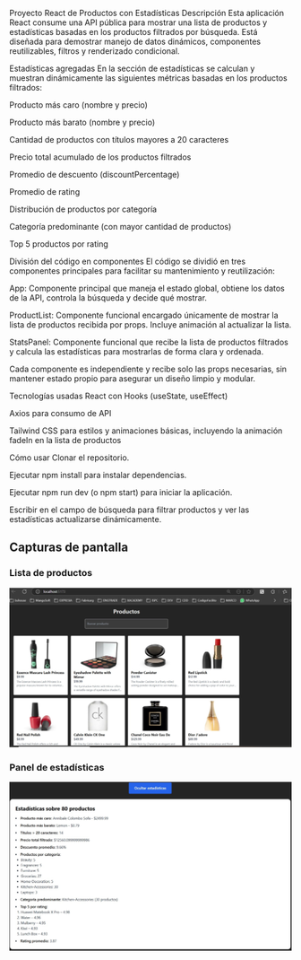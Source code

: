 Proyecto React de Productos con Estadísticas
Descripción
Esta aplicación React consume una API pública para mostrar una lista de productos y estadísticas basadas en los productos filtrados por búsqueda. Está diseñada para demostrar manejo de datos dinámicos, componentes reutilizables, filtros y renderizado condicional.

Estadísticas agregadas
En la sección de estadísticas se calculan y muestran dinámicamente las siguientes métricas basadas en los productos filtrados:

Producto más caro (nombre y precio)

Producto más barato (nombre y precio)

Cantidad de productos con títulos mayores a 20 caracteres

Precio total acumulado de los productos filtrados

Promedio de descuento (discountPercentage)

Promedio de rating

Distribución de productos por categoría

Categoría predominante (con mayor cantidad de productos)

Top 5 productos por rating

División del código en componentes
El código se dividió en tres componentes principales para facilitar su mantenimiento y reutilización:

App: Componente principal que maneja el estado global, obtiene los datos de la API, controla la búsqueda y decide qué mostrar.

ProductList: Componente funcional encargado únicamente de mostrar la lista de productos recibida por props. Incluye animación al actualizar la lista.

StatsPanel: Componente funcional que recibe la lista de productos filtrados y calcula las estadísticas para mostrarlas de forma clara y ordenada.

Cada componente es independiente y recibe solo las props necesarias, sin mantener estado propio para asegurar un diseño limpio y modular.

Tecnologías usadas
React con Hooks (useState, useEffect)

Axios para consumo de API

Tailwind CSS para estilos y animaciones básicas, incluyendo la animación fadeIn en la lista de productos


Cómo usar
Clonar el repositorio.

Ejecutar npm install para instalar dependencias.

Ejecutar npm run dev (o npm start) para iniciar la aplicación.

Escribir en el campo de búsqueda para filtrar productos y ver las estadísticas actualizarse dinámicamente.

## Capturas de pantalla

### Lista de productos

![Lista de productos](./src/assets/productos.jpeg)

### Panel de estadísticas

![Panel de estadísticas](./src/assets/estadisticas.jpeg)
